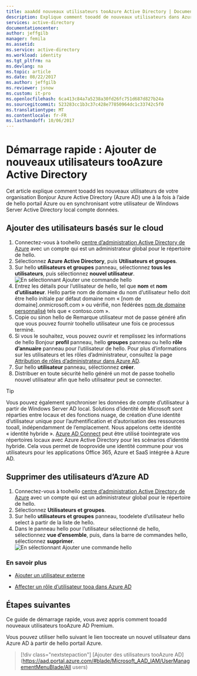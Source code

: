 ```yaml
---
title: aaaAdd nouveaux utilisateurs tooAzure Active Directory | Documents Microsoft
description: Explique comment tooadd de nouveaux utilisateurs dans Azure Active Directory.
services: active-directory
documentationcenter: 
author: jeffgilb
manager: femila
ms.assetid: 
ms.service: active-directory
ms.workload: identity
ms.tgt_pltfrm: na
ms.devlang: na
ms.topic: article
ms.date: 08/22/2017
ms.author: jeffgilb
ms.reviewer: jsnow
ms.custom: it-pro
ms.openlocfilehash: 6ca413c84a7a5238a30fd26fc751d687d827b24a
ms.sourcegitcommit: 523283cc1b3c37c428e77850964dc1c33742c5f0
ms.translationtype: MT
ms.contentlocale: fr-FR
ms.lasthandoff: 10/06/2017
---
```

# <a name="quickstart-add-new-users-tooazure-active-directory"></a>Démarrage rapide : Ajouter de nouveaux utilisateurs tooAzure Active Directory
Cet article explique comment tooadd les nouveaux utilisateurs de votre organisation Bonjour Azure Active Directory (Azure AD) une à la fois à l’aide de hello portail Azure ou en synchronisant votre utilisateur de Windows Server Active Directory local compte données. 

## <a name="add-cloud-based-users"></a>Ajouter des utilisateurs basés sur le cloud
1. Connectez-vous à toohello [centre d’administration Active Directory de Azure](https://aad.portal.azure.com) avec un compte qui est un administrateur global pour le répertoire de hello.
2. Sélectionnez **Azure Active Directory**, puis **Utilisateurs et groupes**.
3. Sur hello **utilisateurs et groupes** panneau, sélectionnez **tous les utilisateurs**, puis sélectionnez **nouvel utilisateur**.
   ![En sélectionnant Ajouter une commande hello](./media/add-users-azure-active-directory/add-user.png)
4. Entrez les détails pour l’utilisateur de hello, tel que **nom** et **nom d’utilisateur**. Hello partie nom de domaine du nom d’utilisateur hello doit être hello initiale par défaut domaine nom « [nom de domaine].onmicrosoft.com » ou vérifié, non fédérées [nom de domaine personnalisé](add-custom-domain.md) tels que « contoso.com ».
5. Copie ou sinon hello de Remarque utilisateur mot de passe généré afin que vous pouvez fournir toohello utilisateur une fois ce processus terminé.
6. Si vous le souhaitez, vous pouvez ouvrir et remplissez les informations de hello Bonjour **profil** panneau, hello **groupes** panneau ou hello **rôle d’annuaire** panneau pour l’utilisateur de hello. Pour plus d’informations sur les utilisateurs et les rôles d’administrateur, consultez la page [Attribution de rôles d’administrateur dans Azure AD](active-directory-assign-admin-roles.md).
7. Sur hello **utilisateur** panneau, sélectionnez **créer**.
8. Distribuer en toute sécurité hello généré un mot de passe toohello nouvel utilisateur afin que hello utilisateur peut se connecter.

> [!TIP]
> Vous pouvez également synchroniser les données de compte d’utilisateur à partir de Windows Server AD local. Solutions d’identité de Microsoft sont réparties entre locaux et des fonctions nuage, de création d’une identité d’utilisateur unique pour l’authentification et d’autorisation des ressources tooall, indépendamment de l’emplacement. Nous appelons cette identité « identité hybride ». [Azure AD Connect](https://docs.microsoft.com/azure/active-directory/connect/active-directory-aadconnect) peut être utilisé toointegrate vos répertoires locaux avec Azure Active Directory pour les scénarios d’identité hybride. Cela vous permet de tooprovide une identité commune pour vos utilisateurs pour les applications Office 365, Azure et SaaS intégrée à Azure AD. 

## <a name="delete-users-from-azure-ad"></a>Supprimer des utilisateurs d’Azure AD
1. Connectez-vous à toohello [centre d’administration Active Directory de Azure](https://aad.portal.azure.com) avec un compte qui est un administrateur global pour le répertoire de hello.
2. Sélectionnez **Utilisateurs et groupes**.
3. Sur hello **utilisateurs et groupes** panneau, toodelete d’utilisateur hello select à partir de la liste de hello. 
4. Dans le panneau hello pour l’utilisateur sélectionné de hello, sélectionnez **vue d’ensemble**, puis, dans la barre de commandes hello, sélectionnez **supprimer**.
   ![En sélectionnant Ajouter une commande hello](./media/add-users-azure-active-directory/delete-user.png)


### <a name="learn-more"></a>En savoir plus 
* [Ajouter un utilisateur externe](active-directory-users-create-external-azure-portal.md)

* [Affecter un rôle d’utilisateur tooa dans Azure AD](active-directory-users-assign-role-azure-portal.md)

## <a name="next-steps"></a>Étapes suivantes
Ce guide de démarrage rapide, vous avez appris comment tooadd nouveaux utilisateurs tooAzure AD Premium. 

Vous pouvez utiliser hello suivant le lien toocreate un nouvel utilisateur dans Azure AD à partir de hello portail Azure.

> [!div class="nextstepaction"]
> [Ajouter des utilisateurs tooAzure AD](https://aad.portal.azure.com/#blade/Microsoft_AAD_IAM/UserManagementMenuBlade/All users) 
